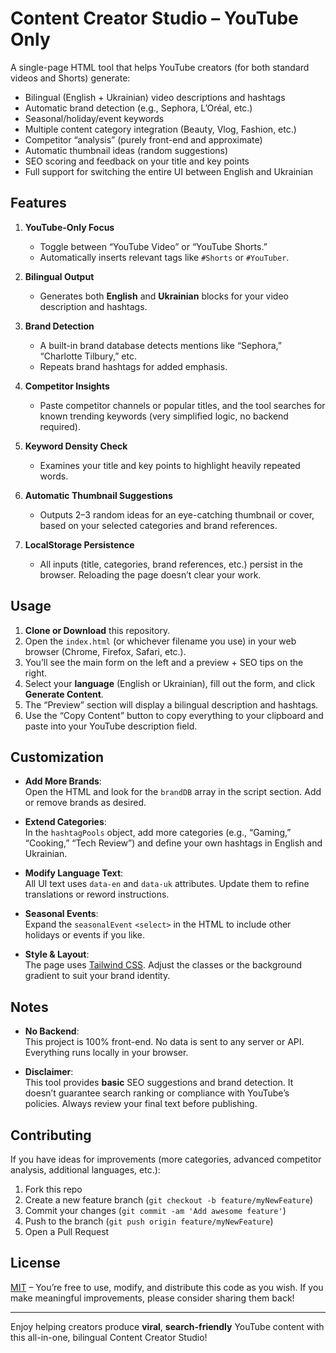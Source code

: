 # Content Creator Studio – YouTube Only

A single-page HTML tool that helps YouTube creators (for both standard videos and Shorts) generate:

- Bilingual (English + Ukrainian) video descriptions and hashtags  
- Automatic brand detection (e.g., Sephora, L’Oréal, etc.)  
- Seasonal/holiday/event keywords  
- Multiple content category integration (Beauty, Vlog, Fashion, etc.)  
- Competitor “analysis” (purely front-end and approximate)  
- Automatic thumbnail ideas (random suggestions)  
- SEO scoring and feedback on your title and key points  
- Full support for switching the entire UI between English and Ukrainian

## Features

1. **YouTube-Only Focus**  
   - Toggle between “YouTube Video” or “YouTube Shorts.”  
   - Automatically inserts relevant tags like `#Shorts` or `#YouTuber`.

2. **Bilingual Output**  
   - Generates both **English** and **Ukrainian** blocks for your video description and hashtags.

3. **Brand Detection**  
   - A built-in brand database detects mentions like “Sephora,” “Charlotte Tilbury,” etc.  
   - Repeats brand hashtags for added emphasis.

4. **Competitor Insights**  
   - Paste competitor channels or popular titles, and the tool searches for known trending keywords (very simplified logic, no backend required).

5. **Keyword Density Check**  
   - Examines your title and key points to highlight heavily repeated words.

6. **Automatic Thumbnail Suggestions**  
   - Outputs 2–3 random ideas for an eye-catching thumbnail or cover, based on your selected categories and brand references.

7. **LocalStorage Persistence**  
   - All inputs (title, categories, brand references, etc.) persist in the browser. Reloading the page doesn’t clear your work.

## Usage

1. **Clone or Download** this repository.  
2. Open the `index.html` (or whichever filename you use) in your web browser (Chrome, Firefox, Safari, etc.).  
3. You’ll see the main form on the left and a preview + SEO tips on the right.  
4. Select your **language** (English or Ukrainian), fill out the form, and click **Generate Content**.  
5. The “Preview” section will display a bilingual description and hashtags.  
6. Use the “Copy Content” button to copy everything to your clipboard and paste into your YouTube description field.

## Customization

- **Add More Brands**:  
  Open the HTML and look for the `brandDB` array in the script section. Add or remove brands as desired.
  
- **Extend Categories**:  
  In the `hashtagPools` object, add more categories (e.g., “Gaming,” “Cooking,” “Tech Review”) and define your own hashtags in English and Ukrainian.

- **Modify Language Text**:  
  All UI text uses `data-en` and `data-uk` attributes. Update them to refine translations or reword instructions.

- **Seasonal Events**:  
  Expand the `seasonalEvent` `<select>` in the HTML to include other holidays or events if you like.

- **Style & Layout**:  
  The page uses [Tailwind CSS](https://tailwindcss.com/). Adjust the classes or the background gradient to suit your brand identity.

## Notes

- **No Backend**:  
  This project is 100% front-end. No data is sent to any server or API. Everything runs locally in your browser.

- **Disclaimer**:  
  This tool provides **basic** SEO suggestions and brand detection. It doesn’t guarantee search ranking or compliance with YouTube’s policies. Always review your final text before publishing.  

## Contributing

If you have ideas for improvements (more categories, advanced competitor analysis, additional languages, etc.):

1. Fork this repo  
2. Create a new feature branch (`git checkout -b feature/myNewFeature`)  
3. Commit your changes (`git commit -am 'Add awesome feature'`)  
4. Push to the branch (`git push origin feature/myNewFeature`)  
5. Open a Pull Request

## License

[MIT](LICENSE) – You’re free to use, modify, and distribute this code as you wish. If you make meaningful improvements, please consider sharing them back!

---

Enjoy helping creators produce **viral**, **search-friendly** YouTube content with this all-in-one, bilingual Content Creator Studio!
